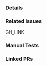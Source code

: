 <!-- If necessary, assign reviewers that know the area or changes well. Feel free to tag any additional reviewers you see fit. -->

### Details

<!-- Explanation of the change or anything fishy that is going on -->

### Related Issues

<!-- Please replace GH_LINK with the link to the GitHub issue this Pull Request is related to -->

GH_LINK

### Manual Tests

<!---
Most changes should have accompanying tests. Describe the tests you added or if no tests were added an explanation about why one was not needed.
--->

### Linked PRs

<!---
Please include links to any update PRs in repos that must change their package.json version.
--->

